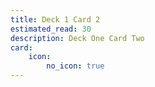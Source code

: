 ```yaml
---
title: Deck 1 Card 2
estimated_read: 30
description: Deck One Card Two
card:
    icon:
        no_icon: true
---
```

